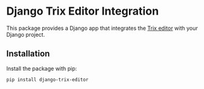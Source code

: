 # Django Trix Editor Integration

This package provides a Django app that integrates the [Trix editor](https://trix-editor.org/) with your Django project.

## Installation

Install the package with pip:

```bash
pip install django-trix-editor
```
